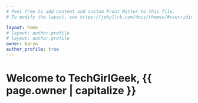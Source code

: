 ```yaml
---
# Feel free to add content and custom Front Matter to this file.
# To modify the layout, see https://jekyllrb.com/docs/themes/#overriding-theme-defaults

layout: home
# layout: author.profile
# layout: author.profile
owner: karyn
author_profile: true
---
```

# Welcome to TechGirlGeek, {{ page.owner | capitalize }}
